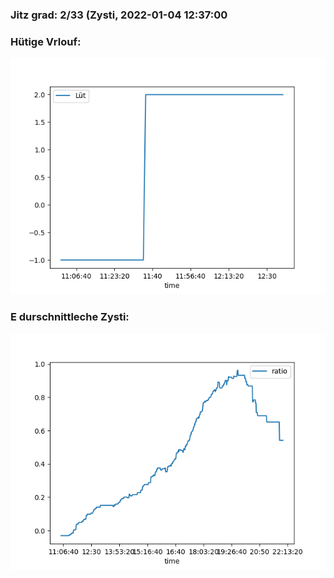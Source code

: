 ### Jitz grad: 2/33 (Zysti, 2022-01-04 12:37:00

### Hütige Vrlouf:
![Graph](Today.png)

### E durschnittleche Zysti:
![Graph](Zysti.png)